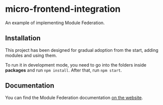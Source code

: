 # micro-frontend-integration

An example of implementing Module Federation.

## Installation

This project has been designed for gradual adoption from the start, adding modules and using them.

To run it in development mode, you need to go into the folders inside **packages** and run `npm install`.
After that, run `npm start`.

## Documentation

You can find the Module Federation documentation [on the website](https://webpack.js.org/concepts/module-federation/).
